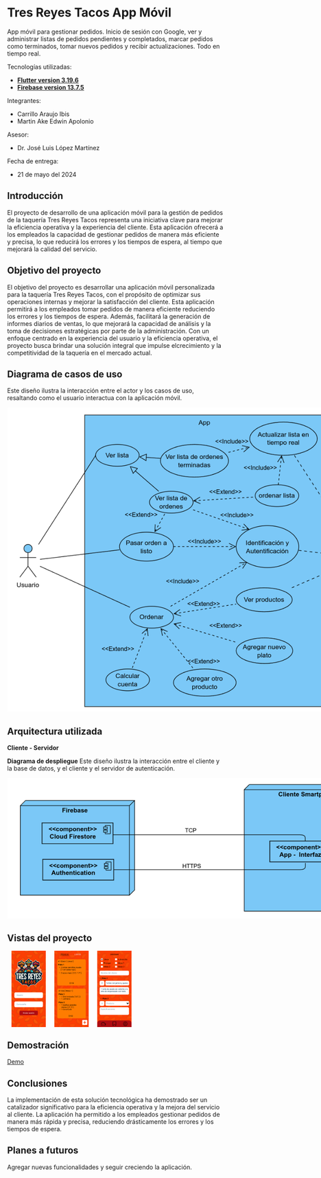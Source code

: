 # Tres Reyes Tacos App Móvil

App móvil para gestionar pedidos. Inicio de sesión con Google, ver y administrar listas de pedidos pendientes y completados, marcar pedidos como terminados, tomar nuevos pedidos y recibir actualizaciones. Todo en tiempo real.

Tecnologías utilizadas:
- [**Flutter version 3.19.6**](https://flutter.dev/)
- [**Firebase version 13.7.5**](https://firebase.google.com/?hl=es-419)

Integrantes:
- Carrillo Araujo Ibis
- Martin Ake Edwin Apolonio

Asesor:
- Dr. José Luis López Martínez

Fecha de entrega:
- 21 de mayo del 2024

## Introducción

El proyecto de desarrollo de una aplicación móvil para la gestión de pedidos de la taquería Tres Reyes Tacos representa una iniciativa clave para mejorar la eficiencia operativa y la experiencia del cliente. Esta aplicación ofrecerá a los empleados la capacidad de gestionar pedidos de manera más eficiente y precisa, lo que reducirá los errores y los tiempos de espera, al tiempo que mejorará la calidad del servicio.


## Objetivo del proyecto

El objetivo del proyecto es desarrollar una aplicación móvil personalizada para la taquería Tres Reyes Tacos, con el propósito de optimizar sus operaciones internas y mejorar la satisfacción del cliente. Esta aplicación permitirá a los empleados tomar pedidos de manera eficiente reduciendo los errores y los tiempos de espera. Además, facilitará la generación de informes diarios de ventas, lo que mejorará la capacidad de análisis y la toma de decisiones estratégicas por parte de la administración. Con un enfoque centrado en la experiencia del usuario y la eficiencia operativa, el proyecto busca brindar una solución integral que impulse elcrecimiento y la competitividad de la taquería en el mercado actual.


## Diagrama de casos de uso

Este diseño ilustra la interacción entre el actor y los casos de uso, resaltando como el usuario interactua con la aplicación móvil.

<div style="width: 55rem">
    <img src="public/diagrama-casos-de-uso.png" alt="Diagrama de casos de uso">
</div>


## Arquitectura utilizada

**Cliente - Servidor**

**Diagrama de despliegue**
Este diseño ilustra la interacción entre el cliente y la base de datos, y el cliente y el servidor de autenticación.
<div style="width: 55rem">
    <img src="/public/diagrama-despliegue.png" alt="Diagrama de casos de uso">
</div>


## Vistas del proyecto

<div style="width: 5rem; display: flex; flex-direction: row;">
  <img src="/public/login.png" alt="login" style="margin: 0 10px;">
  <img src="/public/principal.png" alt="pantalla principal" style="margin: 0 10px;">
  <img src="/public/ordenar.png" alt="pantalla para tomar pedidos" style="margin: 0 10px;">
</div>


## Demostración

[Demo](https://alumnosuady-my.sharepoint.com/:v:/g/personal/a20216875_alumnos_uady_mx/EfIOTgPXl6ZJhq1YXGLCgGYBBSoMZlZJ_E6-VCusfLDL7Q?nav=eyJyZWZlcnJhbEluZm8iOnsicmVmZXJyYWxBcHAiOiJPbmVEcml2ZUZvckJ1c2luZXNzIiwicmVmZXJyYWxBcHBQbGF0Zm9ybSI6IldlYiIsInJlZmVycmFsTW9kZSI6InZpZXciLCJyZWZlcnJhbFZpZXciOiJNeUZpbGVzTGlua0NvcHkifX0&e=GpIaBQ)


## Conclusiones
La implementación de esta solución tecnológica ha demostrado ser un catalizador significativo para la eficiencia operativa y la mejora del servicio al cliente. La aplicación ha permitido a los empleados gestionar pedidos de manera más rápida y precisa, reduciendo drásticamente los errores y los tiempos de espera.


## Planes a futuros
Agregar nuevas funcionalidades y seguir creciendo la aplicación.

